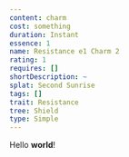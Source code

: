 ```yaml
---
content: charm
cost: something
duration: Instant
essence: 1
name: Resistance e1 Charm 2
rating: 1
requires: []
shortDescription: ~
splat: Second Sunrise
tags: []
trait: Resistance
tree: Shield
type: Simple
---
```


Hello **world**!
